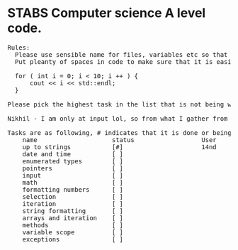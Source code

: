 # STABS Computer science A level code.
<pre>
Rules:
  Please use sensible name for files, variables etc so that code is readable, comment where neseccarry.
  Put pleanty of spaces in code to make sure that it is easily readable. E.g:  
  
  for ( int i = 0; i < 10; i ++ ) {
      cout << i << std::endl;
  }

Please pick the highest task in the list that is not being worked on.

Nikhil - I am only at input lol, so from what I gather from her task on Firefly I don't think I have to bother doing much past that point, I just have to make sure everything up to there is finished... Please correct me if I'm wrong...

Tasks are as following, # indicates that it is done or being worked on:  
    name                    status                  User
    up to strings           [#]                     14nd
    date and time           [ ]  
    enumerated types        [ ]
    pointers                [ ]
    input                   [ ]
    math                    [ ]
    formatting numbers      [ ]
    selection               [ ]
    iteration               [ ]
    string formatting       [ ]
    arrays and iteration    [ ]
    methods                 [ ]
    variable scope          [ ]
    exceptions              [ ]
